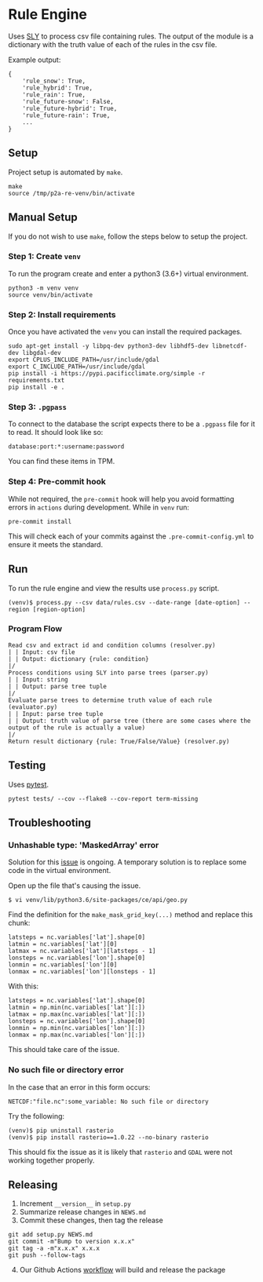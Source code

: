 # Rule Engine
Uses [SLY](https://github.com/dabeaz/sly) to process csv file containing rules.  The output of the module is a dictionary with the truth value of each of the rules in the csv file.

Example output:
```
{
    'rule_snow': True,
    'rule_hybrid': True,
    'rule_rain': True,
    'rule_future-snow': False,
    'rule_future-hybrid': True,
    'rule_future-rain': True,
    ...
}
```

## Setup
Project setup is automated by `make`.
```
make
source /tmp/p2a-re-venv/bin/activate
```

## Manual Setup
If you do not wish to use `make`, follow the steps below to setup the project.

### Step 1: Create `venv`
To run the program create and enter a python3 (3.6+) virtual environment.
```
python3 -m venv venv
source venv/bin/activate
```

### Step 2: Install requirements
Once you have activated the `venv` you can install the required packages.
```
sudo apt-get install -y libpq-dev python3-dev libhdf5-dev libnetcdf-dev libgdal-dev
export CPLUS_INCLUDE_PATH=/usr/include/gdal
export C_INCLUDE_PATH=/usr/include/gdal
pip install -i https://pypi.pacificclimate.org/simple -r requirements.txt
pip install -e .
```

### Step 3: `.pgpass`
To connect to the database the script expects there to be a `.pgpass` file for it to read. It should look like so:
```
database:port:*:username:password
```
You can find these items in TPM.

### Step 4: Pre-commit hook
While not required, the `pre-commit` hook will help you avoid formatting errors in `actions` during development. While in `venv` run:
```
pre-commit install
```
This will check each of your commits against the `.pre-commit-config.yml` to ensure it meets the standard.

## Run
To run the rule engine and view the results use `process.py` script.
```
(venv)$ process.py --csv data/rules.csv --date-range [date-option] --region [region-option]
```

### Program Flow
```
Read csv and extract id and condition columns (resolver.py)
| | Input: csv file
| | Output: dictionary {rule: condition}
|/
Process conditions using SLY into parse trees (parser.py)
| | Input: string
| | Output: parse tree tuple
|/
Evaluate parse trees to determine truth value of each rule (evaluator.py)
| | Input: parse tree tuple
| | Output: truth value of parse tree (there are some cases where the output of the rule is actually a value)
|/
Return result dictionary {rule: True/False/Value} (resolver.py)
```

## Testing
Uses [pytest](https://github.com/pytest-dev/pytest).
```
pytest tests/ --cov --flake8 --cov-report term-missing
```

## Troubleshooting
### Unhashable type: 'MaskedArray' error
Solution for this [issue](https://github.com/pacificclimate/climate-explorer-backend/issues/97) is ongoing.  A temporary solution is to replace some code in the virtual environment.

Open up the file that's causing the issue.
```
$ vi venv/lib/python3.6/site-packages/ce/api/geo.py  
```

Find the definition for the `make_mask_grid_key(...)` method and replace this chunk:
```
latsteps = nc.variables['lat'].shape[0]
latmin = nc.variables['lat'][0]
latmax = nc.variables['lat'][latsteps - 1]
lonsteps = nc.variables['lon'].shape[0]
lonmin = nc.variables['lon'][0]
lonmax = nc.variables['lon'][lonsteps - 1]
```
With this:
```
latsteps = nc.variables['lat'].shape[0]
latmin = np.min(nc.variables['lat'][:])
latmax = np.max(nc.variables['lat'][:])
lonsteps = nc.variables['lon'].shape[0]
lonmin = np.min(nc.variables['lon'][:])
lonmax = np.max(nc.variables['lon'][:])
```
This should take care of the issue.

### No such file or directory error
In the case that an error in this form occurs:
```
NETCDF:"file.nc":some_variable: No such file or directory
```
Try the following:
```
(venv)$ pip uninstall rasterio
(venv)$ pip install rasterio==1.0.22 --no-binary rasterio
```
This should fix the issue as it is likely that `rasterio` and `GDAL` were not working together properly.

## Releasing

1. Increment `__version__` in `setup.py`
2. Summarize release changes in `NEWS.md`
3. Commit these changes, then tag the release
```
git add setup.py NEWS.md
git commit -m"Bump to version x.x.x"
git tag -a -m"x.x.x" x.x.x
git push --follow-tags
```
4. Our Github Actions [workflow](https://github.com/pacificclimate/p2a-rule-engine/blob/master/.github/workflows/pypi-publish.yml) will build and release the package
